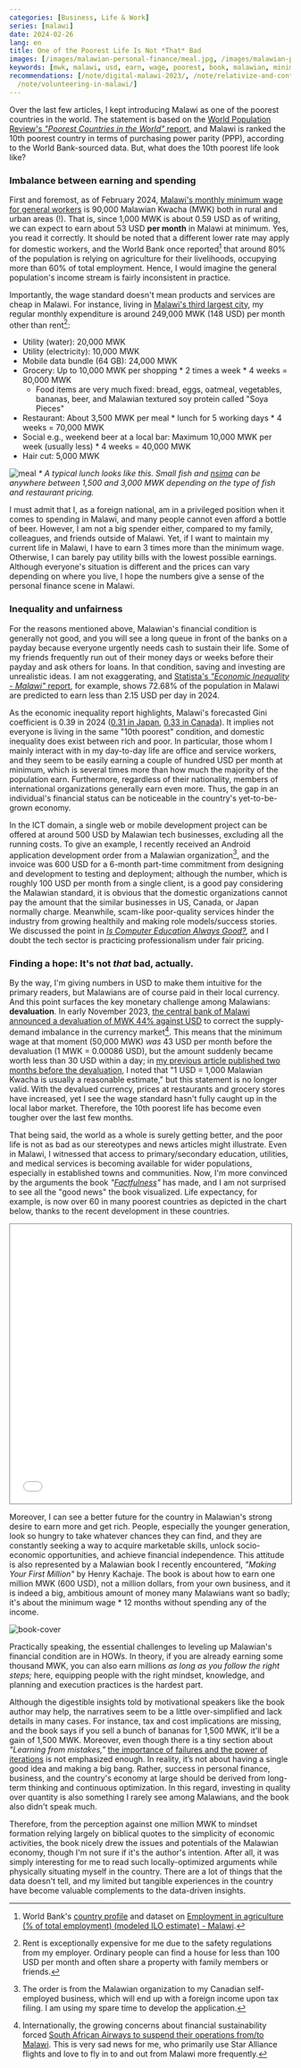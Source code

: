 ```yaml
---
categories: [Business, Life & Work]
series: [malawi]
date: 2024-02-26
lang: en
title: One of the Poorest Life Is Not *That* Bad
images: [/images/malawian-personal-finance/meal.jpg, /images/malawian-personal-finance/book.jpg]
keywords: [mwk, malawi, usd, earn, wage, poorest, book, malawian, minimum, devaluation]
recommendations: [/note/digital-malawi-2023/, /note/relativize-and-contextualize/,
  /note/volunteering-in-malawi/]
---
```


Over the last few articles, I kept introducing Malawi as one of the poorest countries in the world. The statement is based on the [World Population Review's *"Poorest Countries in the World"* report](https://worldpopulationreview.com/country-rankings/poorest-countries-in-the-world), and Malawi is ranked the 10th poorest country in terms of purchasing power parity (PPP), according to the World Bank-sourced data. But, what does the 10th poorest life look like?

### Imbalance between earning and spending

First and foremost, as of February 2024, [Malawi's monthly minimum wage for general workers](https://mwnation.com/govt-gazettes-new-minimum-wage/) is 90,000 Malawian Kwacha (MWK) both in rural and urban areas (!). That is, since 1,000 MWK is about 0.59 USD as of writing, we can expect to earn about 53 USD **per month** in Malawi at minimum. Yes, you read it correctly. It should be noted that a different lower rate may apply for domestic workers, and the World Bank once reported[^1] that around 80% of the population is relying on agriculture for their livelihoods, occupying more than 60% of total employment. Hence, I would imagine the general population's income stream is fairly inconsistent in practice.

Importantly, the wage standard doesn't mean products and services are cheap in Malawi. For instance, living in [Malawi's third largest city](https://en.wikipedia.org/wiki/Mzuzu), my regular monthly expenditure is around 249,000 MWK (148 USD) per month other than rent[^2]:

- Utility (water): 20,000 MWK
- Utility (electricity): 10,000 MWK
- Mobile data bundle (64 GB): 24,000 MWK
- Grocery: Up to 10,000 MWK per shopping \* 2 times a week \* 4 weeks = 80,000 MWK
    -  Food items are very much fixed: bread, eggs, oatmeal, vegetables, bananas, beer, and Malawian textured soy protein called "Soya Pieces"
- Restaurant: About 3,500 MWK per meal \* lunch for 5 working days \* 4 weeks = 70,000 MWK
- Social e.g., weekend beer at a local bar: Maximum 10,000 MWK per week (usually less) \* 4 weeks = 40,000 MWK
- Hair cut: 5,000 MWK

![meal](/images/malawian-personal-finance/meal.jpg)
_* A typical lunch looks like this. Small fish and [nsima](https://en.wikipedia.org/wiki/Ugali) can be anywhere between 1,500 and 3,000 MWK depending on the type of fish and restaurant pricing._

I must admit that I, as a foreign national, am in a privileged position when it comes to spending in Malawi, and many people cannot even afford a bottle of beer. However, I am not a big spender either, compared to my family, colleagues, and friends outside of Malawi. Yet, if I want to maintain my current life in Malawi, I have to earn 3 times more than the minimum wage. Otherwise, I can barely pay utility bills with the lowest possible earnings. Although everyone's situation is different and the prices can vary depending on where you live, I hope the numbers give a sense of the personal finance scene in Malawi.

### Inequality and unfairness

For the reasons mentioned above, Malawian's financial condition is generally not good, and you will see a long queue in front of the banks on a payday because everyone urgently needs cash to sustain their life. Some of my friends frequently run out of their money days or weeks before their payday and ask others for loans. In that condition, saving and investing are unrealistic ideas. I am not exaggerating, and [Statista's *"Economic Inequality - Malawi"* report](https://www.statista.com/outlook/co/socioeconomic-indicators/economic-inequality/malawi), for example, shows 72.68% of the population in Malawi are predicted to earn less than 2.15 USD per day in 2024.

As the economic inequality report highlights, Malawi's forecasted Gini coefficient is 0.39 in 2024 ([0.31 in Japan](https://www.statista.com/outlook/co/socioeconomic-indicators/economic-inequality/japan), [0.33 in Canada](https://www.statista.com/outlook/co/socioeconomic-indicators/economic-inequality/canada)). It implies not everyone is living in the same "10th poorest" condition, and domestic inequality does exist between rich and poor. In particular, those whom I mainly interact with in my day-to-day life are office and service workers, and they seem to be easily earning a couple of hundred USD per month at minimum, which is several times more than how much the majority of the population earn. Furthermore, regardless of their nationality, members of international organizations generally earn even more. Thus, the gap in an individual's financial status can be noticeable in the country's yet-to-be-grown economy.

In the ICT domain, a single web or mobile development project can be offered at around 500 USD by Malawian tech businesses, excluding all the running costs. To give an example, I recently received an Android application development order from a Malawian organization[^3], and the invoice was 600 USD for a 6-month part-time commitment from designing and development to testing and deployment; although the number, which is roughly 100 USD per month from a single client, is a good pay considering the Malawian standard, it is obvious that the domestic organizations cannot pay the amount that the similar businesses in US, Canada, or Japan normally charge. Meanwhile, scam-like poor-quality services hinder the industry from growing healthily and making role models/success stories. We discussed the point in *[Is Computer Education Always Good?](/note/computer-education-in-malawi/),* and I doubt the tech sector is practicing professionalism under fair pricing.

### Finding a hope: It's not *that* bad, actually.

By the way, I'm giving numbers in USD to make them intuitive for the primary readers, but Malawians are of course paid in their local currency. And this point surfaces the key monetary challenge among Malawians: **devaluation**. In early November 2023, [the central bank of Malawi announced a devaluation of MWK 44% against USD](https://times.mw/kwacha-devalued-by-44/) to correct the supply-demand imbalance in the currency market[^4]. This means that the minimum wage at that moment (50,000 MWK) *was* 43 USD per month before the devaluation (1 MWK = 0.00086 USD), but the amount suddenly became worth less than 30 USD within a day; in [my previous article published two months before the devaluation](/note/digital-malawi-2023/), I noted that "1 USD = 1,000 Malawian Kwacha is usually a reasonable estimate," but this statement is no longer valid. With the devalued currency, prices at restaurants and grocery stores have increased, yet I see the wage standard hasn't fully caught up in the local labor market. Therefore, the 10th poorest life has become even tougher over the last few months.

That being said, the world as a whole is surely getting better, and the poor life is not as bad as our stereotypes and news articles might illustrate. Even in Malawi, I witnessed that access to primary/secondary education, utilities, and medical services is becoming available for wider populations, especially in established towns and communities. Now, I'm more convinced by the arguments the book *"[Factfulness](https://en.wikipedia.org/wiki/Factfulness)"* has made, and I am not surprised to see all the "good news" the book visualized. Life expectancy, for example, is now over 60 in many poorest countries as depicted in the chart below, thanks to the recent development in these countries.

<iframe src="//www.gapminder.org/tools/?embedded=true#$model$markers$bubble$encoding$trail$data$filter$markers$mwi=2022&can=2022;;;;;;;;&chart-type=bubbles&url=v1" style="width: 100%; height: 500px; margin: 0 0 0 0; border: 1px solid grey;" allowfullscreen></iframe>

Moreover, I can see a better future for the country in Malawian's strong desire to earn more and get rich. People, especially the younger generation, look so hungry to take whatever chances they can find, and they are constantly seeking a way to acquire marketable skills, unlock socio-economic opportunities, and achieve financial independence. This attitude is also represented by a Malawian book I recently encountered, *"Making Your First Million"* by Henry Kachaje. The book is about how to earn one million MWK (600 USD), not a million dollars, from your own business, and it is indeed a big, ambitious amount of money many Malawians want so badly; it's about the minimum wage \* 12 months without spending any of the income.

![book-cover](/images/malawian-personal-finance/book.jpg)

Practically speaking, the essential challenges to leveling up Malawian's financial condition are in HOWs. In theory, if you are already earning some thousand MWK, you can also earn millions *as long as you follow the right steps;* here, equipping people with the right mindset, knowledge, and planning and execution practices is the hardest part.

Although the digestible insights told by motivational speakers like the book author may help, the narratives seem to be a little over-simplified and lack details in many cases. For instance, tax and cost implications are missing, and the book says if you sell a bunch of bananas for 1,500 MWK, it'll be a gain of 1,500 MWK. Moreover, even though there is a tiny section about *"Learning from mistakes,"* [the importance of failures and the power of iterations](https://www.goodreads.com/review/show/6266664828) is not emphasized enough. In reality, it’s not about having a single good idea and making a big bang. Rather, success in personal finance, business, and the country's economy at large should be derived from long-term thinking and continuous optimization. In this regard, investing in quality over quantity is also something I rarely see among Malawians, and the book also didn't speak much.

Therefore, from the perception against one million MWK to mindset formation relying largely on biblical quotes to the simplicity of economic activities, the book nicely drew the issues and potentials of the Malawian economy, though I'm not sure if it's the author's intention. After all, it was simply interesting for me to read such locally-optimized arguments while physically situating myself in the country. There are a lot of things that the data doesn't tell, and my limited but tangible experiences in the country have become valuable complements to the data-driven insights.

[^1]: World Bank's [country profile](https://www.worldbank.org/en/country/malawi/overview#1) and dataset on [Employment in agriculture (% of total employment) (modeled ILO estimate) - Malawi](https://data.worldbank.org/indicator/SL.AGR.EMPL.ZS?locations=MW).
[^2]: Rent is exceptionally expensive for me due to the safety regulations from my employer. Ordinary people can find a house for less than 100 USD per month and often share a property with family members or friends.
[^3]: The order is from the Malawian organization to my Canadian self-employed business, which will end up with a foreign income upon tax filing. I am using my spare time to develop the application.
[^4]: Internationally, the growing concerns about financial sustainability forced [South African Airways to suspend their operations from/to Malawi](https://aviationweek.com/air-transport/airports-networks/south-african-airways-suspends-malawi-operations). This is very sad news for me, who primarily use Star Alliance flights and love to fly in to and out from Malawi more frequently.

